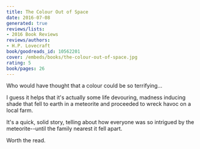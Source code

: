 ```yaml
---
title: The Colour Out of Space
date: 2016-07-08
generated: true
reviews/lists:
- 2016 Book Reviews
reviews/authors:
- H.P. Lovecraft
book/goodreads_id: 10562201
cover: /embeds/books/the-colour-out-of-space.jpg
rating: 5
book/pages: 26
---
```

Who would have thought that a colour could be so terrifying...  

I guess it helps that it's actually some life devouring, madness inducing shade that fell to earth in a meteorite and proceeded to wreck havoc on a local farm.  

<!--more-->

It's a quick, solid story, telling about how everyone was so intrigued by the meteorite--until the family nearest it fell apart.  

Worth the read.